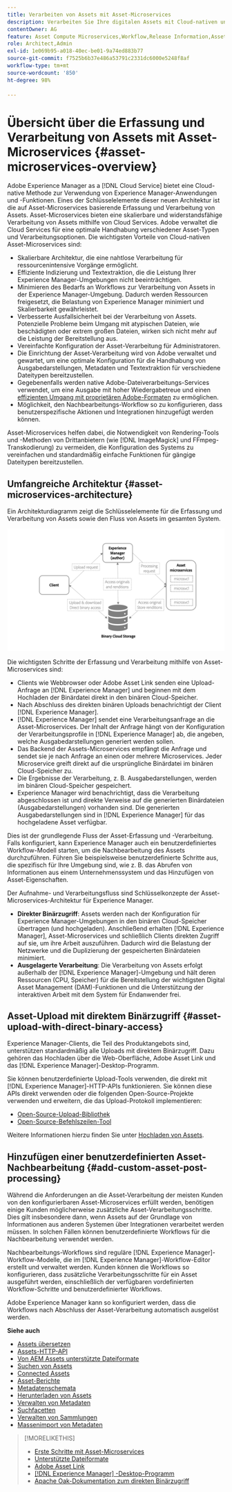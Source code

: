 ```yaml
---
title: Verarbeiten von Assets mit Asset-Microservices
description: Verarbeiten Sie Ihre digitalen Assets mit Cloud-nativen und skalierbaren Microservices für die Asset-Verarbeitung.
contentOwner: AG
feature: Asset Compute Microservices,Workflow,Release Information,Asset Processing
role: Architect,Admin
exl-id: 1e069b95-a018-40ec-be01-9a74ed883b77
source-git-commit: f7525b6b37e486a53791c2331dc6000e5248f8af
workflow-type: tm+mt
source-wordcount: '850'
ht-degree: 98%

---
```


# Übersicht über die Erfassung und Verarbeitung von Assets mit Asset-Microservices {#asset-microservices-overview}

Adobe Experience Manager as a [!DNL Cloud Service] bietet eine Cloud-native Methode zur Verwendung von Experience Manager-Anwendungen und -Funktionen. Eines der Schlüsselelemente dieser neuen Architektur ist die auf Asset-Microservices basierende Erfassung und Verarbeitung von Assets. Asset-Microservices bieten eine skalierbare und widerstandsfähige Verarbeitung von Assets mithilfe von Cloud Services. Adobe verwaltet die Cloud Services für eine optimale Handhabung verschiedener Asset-Typen und Verarbeitungsoptionen. Die wichtigsten Vorteile von Cloud-nativen Asset-Microservices sind:

* Skalierbare Architektur, die eine nahtlose Verarbeitung für ressourcenintensive Vorgänge ermöglicht.
* Effiziente Indizierung und Textextraktion, die die Leistung Ihrer Experience Manager-Umgebungen nicht beeinträchtigen.
* Minimieren des Bedarfs an Workflows zur Verarbeitung von Assets in der Experience Manager-Umgebung. Dadurch werden Ressourcen freigesetzt, die Belastung von Experience Manager minimiert und Skalierbarkeit gewährleistet.
* Verbesserte Ausfallsicherheit bei der Verarbeitung von Assets. Potenzielle Probleme beim Umgang mit atypischen Dateien, wie beschädigten oder extrem großen Dateien, wirken sich nicht mehr auf die Leistung der Bereitstellung aus.
* Vereinfachte Konfiguration der Asset-Verarbeitung für Administratoren.
* Die Einrichtung der Asset-Verarbeitung wird von Adobe verwaltet und gewartet, um eine optimale Konfiguration für die Handhabung von Ausgabedarstellungen, Metadaten und Textextraktion für verschiedene Dateitypen bereitzustellen.
* Gegebenenfalls werden native Adobe-Dateiverarbeitungs-Services verwendet, um eine Ausgabe mit hoher Wiedergabetreue und einen [effizienten Umgang mit proprietären Adobe-Formaten](file-format-support.md) zu ermöglichen.
* Möglichkeit, den Nachbearbeitungs-Workflow so zu konfigurieren, dass benutzerspezifische Aktionen und Integrationen hinzugefügt werden können.

Asset-Microservices helfen dabei, die Notwendigkeit von Rendering-Tools und -Methoden von Drittanbietern (wie [!DNL ImageMagick] und FFmpeg-Transkodierung) zu vermeiden, die Konfiguration des Systems zu vereinfachen und standardmäßig einfache Funktionen für gängige Dateitypen bereitzustellen.

## Umfangreiche Architektur {#asset-microservices-architecture}

Ein Architekturdiagramm zeigt die Schlüsselelemente für die Erfassung und Verarbeitung von Assets sowie den Fluss von Assets im gesamten System.

<!-- Proposed DRAFT diagram for asset microservices overview - see section "Asset processing - high-level diagram" in the PPTX deck

https://adobe-my.sharepoint.com/personal/gklebus_adobe_com/_layouts/15/guestaccess.aspx?guestaccesstoken=jexDC5ZnepXSt6dTPciH66TzckS1BPEfdaZuSgHugL8%3D&docid=2_1ec37f0bd4cc74354b4f481cd420e07fc&rev=1&e=CdgElS
-->

![Erfassung und Verarbeitung von Assets mit Asset-Microservices](assets/asset-microservices-overview.png "Erfassung und Verarbeitung von Assets mit Asset-Microservices")

Die wichtigsten Schritte der Erfassung und Verarbeitung mithilfe von Asset-Microservices sind:

* Clients wie Webbrowser oder Adobe Asset Link senden eine Upload-Anfrage an [!DNL Experience Manager] und beginnen mit dem Hochladen der Binärdatei direkt in den binären Cloud-Speicher.
* Nach Abschluss des direkten binären Uploads benachrichtigt der Client [!DNL Experience Manager].
* [!DNL Experience Manager] sendet eine Verarbeitungsanfrage an die Asset-Microservices. Der Inhalt der Anfrage hängt von der Konfiguration der Verarbeitungsprofile in [!DNL Experience Manager] ab, die angeben, welche Ausgabedarstellungen generiert werden sollen.
* Das Backend der Assets-Microservices empfängt die Anfrage und sendet sie je nach Anfrage an einen oder mehrere Microservices. Jeder Microservice greift direkt auf die ursprüngliche Binärdatei im binären Cloud-Speicher zu.
* Die Ergebnisse der Verarbeitung, z. B. Ausgabedarstellungen, werden im binären Cloud-Speicher gespeichert.
* Experience Manager wird benachrichtigt, dass die Verarbeitung abgeschlossen ist und direkte Verweise auf die generierten Binärdateien (Ausgabedarstellungen) vorhanden sind. Die generierten Ausgabedarstellungen sind in [!DNL Experience Manager] für das hochgeladene Asset verfügbar.

Dies ist der grundlegende Fluss der Asset-Erfassung und -Verarbeitung. Falls konfiguriert, kann Experience Manager auch ein benutzerdefiniertes Workflow-Modell starten, um die Nachbearbeitung des Assets durchzuführen. Führen Sie beispielsweise benutzerdefinierte Schritte aus, die spezifisch für Ihre Umgebung sind, wie z. B. das Abrufen von Informationen aus einem Unternehmenssystem und das Hinzufügen von Asset-Eigenschaften.

Der Aufnahme- und Verarbeitungsfluss sind Schlüsselkonzepte der Asset-Microservices-Architektur für Experience Manager.

* **Direkter Binärzugriff**: Assets werden nach der Konfiguration für Experience Manager-Umgebungen in den binären Cloud-Speicher übertragen (und hochgeladen). Anschließend erhalten [!DNL Experience Manager], Asset-Microservices und schließlich Clients direkten Zugriff auf sie, um ihre Arbeit auszuführen. Dadurch wird die Belastung der Netzwerke und die Duplizierung der gespeicherten Binärdateien minimiert.
* **Ausgelagerte Verarbeitung**: Die Verarbeitung von Assets erfolgt außerhalb der [!DNL Experience Manager]-Umgebung und hält deren Ressourcen (CPU, Speicher) für die Bereitstellung der wichtigsten Digital Asset Management (DAM)-Funktionen und die Unterstützung der interaktiven Arbeit mit dem System für Endanwender frei.

## Asset-Upload mit direktem Binärzugriff {#asset-upload-with-direct-binary-access}

Experience Manager-Clients, die Teil des Produktangebots sind, unterstützen standardmäßig alle Uploads mit direktem Binärzugriff. Dazu gehören das Hochladen über die Web-Oberfläche, Adobe Asset Link und das [!DNL Experience Manager]-Desktop-Programm.

Sie können benutzerdefinierte Upload-Tools verwenden, die direkt mit [!DNL Experience Manager]-HTTP-APIs funktionieren. Sie können diese APIs direkt verwenden oder die folgenden Open-Source-Projekte verwenden und erweitern, die das Upload-Protokoll implementieren:

* [Open-Source-Upload-Bibliothek](https://github.com/adobe/aem-upload)
* [Open-Source-Befehlszeilen-Tool](https://github.com/adobe/aio-cli-plugin-aem)

Weitere Informationen hierzu finden Sie unter [Hochladen von Assets](add-assets.md).

## Hinzufügen einer benutzerdefinierten Asset-Nachbearbeitung {#add-custom-asset-post-processing}

Während die Anforderungen an die Asset-Verarbeitung der meisten Kunden von den konfigurierbaren Asset-Microservices erfüllt werden, benötigen einige Kunden möglicherweise zusätzliche Asset-Verarbeitungsschritte. Dies gilt insbesondere dann, wenn Assets auf der Grundlage von Informationen aus anderen Systemen über Integrationen verarbeitet werden müssen. In solchen Fällen können benutzerdefinierte Workflows für die Nachbearbeitung verwendet werden.

Nachbearbeitungs-Workflows sind reguläre [!DNL Experience Manager]-Workflow-Modelle, die im [!DNL Experience Manager]-Workflow-Editor erstellt und verwaltet werden. Kunden können die Workflows so konfigurieren, dass zusätzliche Verarbeitungsschritte für ein Asset ausgeführt werden, einschließlich der verfügbaren vordefinierten Workflow-Schritte und benutzerdefinierter Workflows.

Adobe Experience Manager kann so konfiguriert werden, dass die Workflows nach Abschluss der Asset-Verarbeitung automatisch ausgelöst werden.

<!-- TBD asgupta, Engg: Create some asset-microservices-data-flow-diagram.
-->

**Siehe auch**

* [Assets übersetzen](translate-assets.md)
* [Assets-HTTP-API](mac-api-assets.md)
* [Von AEM Assets unterstützte Dateiformate](file-format-support.md)
* [Suchen von Assets](search-assets.md)
* [Connected Assets](use-assets-across-connected-assets-instances.md)
* [Asset-Berichte](asset-reports.md)
* [Metadatenschemata](metadata-schemas.md)
* [Herunterladen von Assets](download-assets-from-aem.md)
* [Verwalten von Metadaten](manage-metadata.md)
* [Suchfacetten](search-facets.md)
* [Verwalten von Sammlungen](manage-collections.md)
* [Massenimport von Metadaten](metadata-import-export.md)

>[!MORELIKETHIS]
>
>* [Erste Schritte mit Asset-Microservices](asset-microservices-configure-and-use.md)
>* [Unterstützte Dateiformate](file-format-support.md)
>* [Adobe Asset Link](https://helpx.adobe.com/de/enterprise/using/adobe-asset-link.html)
>* [[!DNL Experience Manager] -Desktop-Programm](https://experienceleague.adobe.com/docs/experience-manager-desktop-app/using/introduction.html?lang=de)
>* [Apache Oak-Dokumentation zum direkten Binärzugriff](https://jackrabbit.apache.org/oak/docs/features/direct-binary-access.html)
